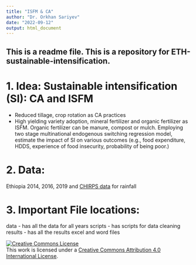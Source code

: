```yaml
---
title: "ISFM & CA"
author: "Dr. Orkhan Sariyev"
date: "2022-09-12"
output: html_document
---
```


## This is a readme file. This is a repository for ETH-sustainable-intensification.
# 1. Idea: Sustainable intensification (SI): CA and ISFM
- Reduced tillage, crop rotation as CA practices 
- High yielding variety adoption, mineral fertilizer and organic fertilizer as ISFM. Organic fertilizer can be manure, compost or mulch.
Employing two stage multinational endogenous switching regression model, estimate the impact of SI on various outcomes (e.g., food expenditure, HDDS, experience of food insecurity, probability of being poor.)  

# 2. Data:
Ethiopia 2014, 2016, 2019 and [CHIRPS data](https://www.chc.ucsb.edu/data/chirps) for rainfall

# 3. Important File locations:
data - has all the data for all years
scripts - has scripts for data cleaning
results - has all the results excel and word files

<a rel="license" href="http://creativecommons.org/licenses/by/4.0/"><img alt="Creative Commons License" style="border-width:0" src="https://i.creativecommons.org/l/by/4.0/88x31.png" /></a><br />This work is licensed under a <a rel="license" href="http://creativecommons.org/licenses/by/4.0/">Creative Commons Attribution 4.0 International License</a>.